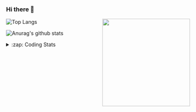 ### Hi there 👋

<!--
**tao8687/tao8687** is a ✨ _special_ ✨ repository because its `README.md` (this file) appears on your GitHub profile.

Here are some ideas to get you started:

- 🔭 I’m currently working on ...
- 🌱 I’m currently learning ...
- 👯 I’m looking to collaborate on ...
- 🤔 I’m looking for help with ...
- 💬 Ask me about ...
- 📫 How to reach me: ...
- 😄 Pronouns: ...
- ⚡ Fun fact: ...
-->

<img align='right' src="https://media.giphy.com/media/M9gbBd9nbDrOTu1Mqx/giphy.gif" width="240">

  
![Top Langs](https://github-readme-stats.vercel.app/api/top-langs/?username=tao8687&layout=compact&title_color=23238E&text_color=A67D3D)

![Anurag's github stats](https://github-readme-stats.vercel.app/api?username=tao8687&show_icons=true&&text_color=A67D3D&title_color=23238E&show_icons=false&count_private=true&hide=stars)

<details>
  <summary>:zap: Coding Stats</summary>
  <br>
    
<!--START_SECTION:waka-->

```text
From: 30 December 2022 - To: 06 January 2023

C                1 hr 56 mins    ███████░░░░░░░░░░░░░░░░░░   28.20 %
Markdown         1 hr 55 mins    ███████░░░░░░░░░░░░░░░░░░   27.99 %
Bash             1 hr 16 mins    ████▓░░░░░░░░░░░░░░░░░░░░   18.44 %
Python           36 mins         ██▒░░░░░░░░░░░░░░░░░░░░░░   08.91 %
Makefile         26 mins         █▓░░░░░░░░░░░░░░░░░░░░░░░   06.37 %
Text             17 mins         █░░░░░░░░░░░░░░░░░░░░░░░░   04.31 %
```

<!--END_SECTION:waka-->
</details>
